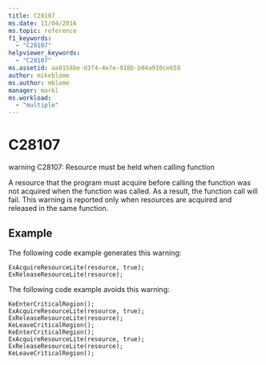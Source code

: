 ```yaml
---
title: C28107
ms.date: 11/04/2016
ms.topic: reference
f1_keywords:
  - "C28107"
helpviewer_keywords:
  - "C28107"
ms.assetid: aa8158be-d3f4-4e7e-918b-b04a910ce658
author: mikeblome
ms.author: mblome
manager: markl
ms.workload:
  - "multiple"
---
```

# C28107
warning C28107: Resource must be held when calling function

 A resource that the program must acquire before calling the function was not acquired when the function was called. As a result, the function call will fail. This warning is reported only when resources are acquired and released in the same function.

## Example
 The following code example generates this warning:

```
ExAcquireResourceLite(resource, true);
ExReleaseResourceLite(resource);
```

 The following code example avoids this warning:

```
KeEnterCriticalRegion();
ExAcquireResourceLite(resource, true);
ExReleaseResourceLite(resource);
KeLeaveCriticalRegion();
KeEnterCriticalRegion();
ExAcquireResourceLite(resource, true);
ExReleaseResourceLite(resource);
KeLeaveCriticalRegion();
```
